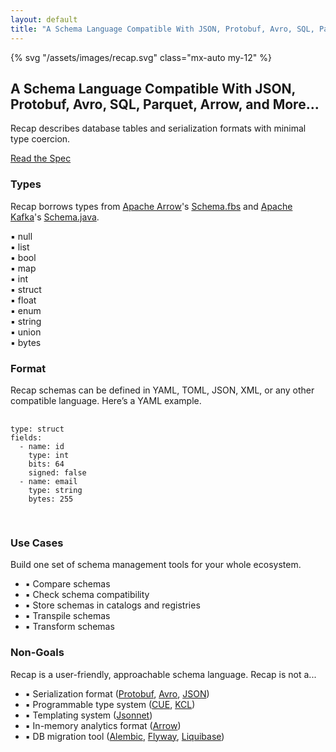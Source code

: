 ```yaml
---
layout: default
title: "A Schema Language Compatible With JSON, Protobuf, Avro, SQL, Parquet, Arrow, and More..."
---
```


<div class="md:w-2/5 text-center m-auto">
  {% svg "/assets/images/recap.svg" class="mx-auto my-12" %}

  <h2 class="text-2xl leading-normal">
    A Schema Language Compatible With JSON, Protobuf, Avro, SQL, Parquet, Arrow, and More...
  </h2>

  <p class="w-3/4 mx-auto my-4">
    Recap describes database tables and serialization formats with minimal type coercion.
  </p>

  <a href="" class="bg-black text-white px-16 py-4 inline-block mt-2">
    Read the Spec
  </a>

  <div class="w-3/4 mx-auto my-36">
    <h3 class="text-xl my-2">Types</h3>
    <p>
      Recap borrows types from <a href="https://arrow.apache.org/">Apache Arrow</a>'s <a href="https://github.com/apache/arrow/blob/main/format/Schema.fbs">Schema.fbs</a> and <a href="https://kafka.apache.org/">Apache Kafka</a>'s <a href="https://github.com/apache/kafka/blob/trunk/connect/api/src/main/java/org/apache/kafka/connect/data/Schema.java">Schema.java</a>.
    </p>
    <div class="grid grid-cols-2 gap-0 my-4 w-1/2 mx-auto text-left">
      <div>▪ null</div><div>▪ list</div>
      <div>▪ bool</div><div>▪ map</div>
      <div>▪ int</div><div>▪ struct</div>
      <div>▪ float</div><div>▪ enum</div>
      <div>▪ string</div><div>▪ union</div>
      <div>▪ bytes</div>
    </div>    
  </div>

  <div class="w-3/4 mx-auto my-36">
    <h3 class="text-xl my-2">Format</h3>
    <p>
      Recap schemas can be defined in YAML, TOML, JSON, XML, or any other compatible language. Here’s a YAML example.
    </p>
    <pre class="whitespace-pre text-left mx-auto inline-block text-sm">
      <code>
type: struct
fields:
  - name: id
    type: int
    bits: 64
    signed: false
  - name: email
    type: string
    bytes: 255
      </code>
    </pre>
  </div>

  <div class="w-3/4 mx-auto my-36">
    <h3 class="text-xl my-2">Use Cases</h3>
    <p>
      Build one set of schema management tools for your whole ecosystem.
    </p>
    <ul class="inline-block m-auto text-left my-6">
      <li>▪ Compare schemas</li>
      <li>▪ Check schema compatibility</li>
      <li>▪ Store schemas in catalogs and registries</li>
      <li>▪ Transpile schemas</li>
      <li>▪ Transform schemas</li>
    </ul>
  </div>

  <div class="w-3/4 mx-auto my-36">
    <h3 class="text-xl my-2">Non-Goals</h3>
    <p>
      Recap is a user-friendly, approachable schema language. Recap is not a...
    </p>
    <ul class="inline-block m-auto text-left my-6">
      <li>▪ Serialization format (<a href="https://protobuf.dev">Protobuf</a>, <a href="https://avro.apache.org/">Avro</a>, <a href="https://www.json.org/">JSON</a>)</li>
      <li>▪ Programmable type system (<a href="https://cuelang.org/">CUE</a>, <a href="https://kcl-lang.io/">KCL</a>)</li>
      <li>▪ Templating system (<a href="https://jsonnet.org/">Jsonnet</a>)</li>
      <li>▪ In-memory analytics format (<a href="https://arrow.apache.org/">Arrow</a>)</li>
      <li>▪ DB migration tool (<a href="https://alembic.sqlalchemy.org/">Alembic</a>, <a href="https://flywaydb.org/">Flyway</a>, <a href="https://www.liquibase.org/">Liquibase</a>)</li>    
    </ul>
  </div>
</div>
